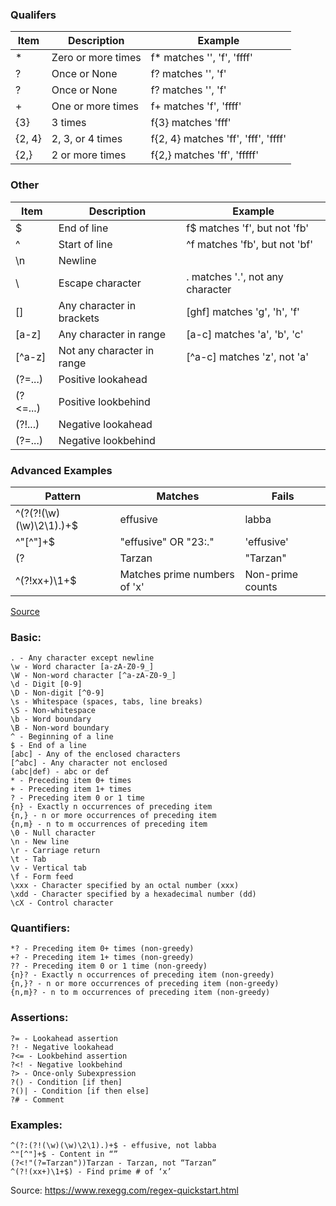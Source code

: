 ### Qualifers
| Item   | Description            | Example               |
|--------|------------------------|-----------------------|
| *      | Zero or more times     | f* matches '', 'f', 'ffff' |
| ?      | Once or None           | f? matches '', 'f'   |
| ?      | Once or None           | f? matches '', 'f'   |
| +      | One or more times      | f+ matches 'f', 'ffff'   |
| {3}    | 3 times                | f{3} matches 'fff'   |
| {2, 4} | 2, 3, or 4 times       | f{2, 4} matches 'ff', 'fff', 'ffff'   |
| {2,}   | 2 or more times        | f{2,} matches 'ff', 'fffff'   |

### Other
| Item   | Description            | Example               |
|--------|------------------------|-----------------------|
| $      | End of line            | f$ matches 'f', but not 'fb'   |
| ^      | Start of line          | ^f matches 'fb', but not 'bf'   |
| \n     | Newline                |                         |
| \      | Escape character       | \. matches '.', not any character   |
| []     | Any character in brackets | [ghf] matches 'g', 'h', 'f'   |
| [a-z]  | Any character in range| [a-c] matches 'a', 'b', 'c'   |
| [^a-z] | Not any character in range| [^a-c] matches 'z', not 'a'   |
| (?=...)| Positive lookahead     |                         |
| (?<=...)| Positive lookbehind   |                         |
| (?!...)| Negative lookahead     |                         |
| (?=...)| Negative lookbehind    |                         |

### Advanced Examples
| Pattern                      | Matches                  | Fails                |
|------------------------------|--------------------------|----------------------|
| ^(?(?!(\w)(\w)\2\1).)+$     | effusive                 | labba                |
| ^"[^"]+$                     | "effusive" OR "23:."     | 'effusive'           |
| (?                           | Tarzan                   | "Tarzan"             |
| ^(?!xx+)\1+$                | Matches prime numbers of 'x' | Non-prime counts |

[Source](https://www.rexegg.com/regex-quickstart.html)

### Basic:
```
. - Any character except newline
\w - Word character [a-zA-Z0-9_]
\W - Non-word character [^a-zA-Z0-9_]
\d - Digit [0-9]
\D - Non-digit [^0-9]
\s - Whitespace (spaces, tabs, line breaks)
\S - Non-whitespace
\b - Word boundary
\B - Non-word boundary
^ - Beginning of a line
$ - End of a line
[abc] - Any of the enclosed characters
[^abc] - Any character not enclosed
(abc|def) - abc or def
* - Preceding item 0+ times
+ - Preceding item 1+ times
? - Preceding item 0 or 1 time
{n} - Exactly n occurrences of preceding item
{n,} - n or more occurrences of preceding item
{n,m} - n to m occurrences of preceding item
\0 - Null character
\n - New line
\r - Carriage return
\t - Tab
\v - Vertical tab
\f - Form feed
\xxx - Character specified by an octal number (xxx)
\xdd - Character specified by a hexadecimal number (dd)
\cX - Control character
```
### Quantifiers:
```
*? - Preceding item 0+ times (non-greedy)
+? - Preceding item 1+ times (non-greedy)
?? - Preceding item 0 or 1 time (non-greedy)
{n}? - Exactly n occurrences of preceding item (non-greedy)
{n,}? - n or more occurrences of preceding item (non-greedy)
{n,m}? - n to m occurrences of preceding item (non-greedy)
```
### Assertions:
```
?= - Lookahead assertion
?! - Negative lookahead
?<= - Lookbehind assertion
?<! - Negative lookbehind
?> - Once-only Subexpression
?() - Condition [if then]
?()| - Condition [if then else]
?# - Comment
```
### Examples:
```
^(?:(?!(\w)(\w)\2\1).)+$ - effusive, not labba
^"[^"]+$ - Content in “”
(?<!"(?=Tarzan"))Tarzan - Tarzan, not “Tarzan”
^(?!(xx+)\1+$) - Find prime # of ‘x’
```

Source: https://www.rexegg.com/regex-quickstart.html